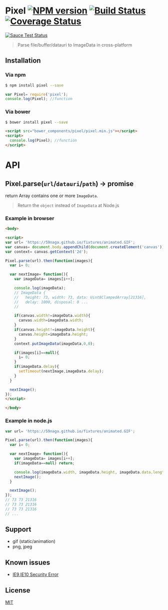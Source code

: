# Pixel [![NPM version][npm-image]][npm] [![Build Status][travis-image]][travis] [![Coverage Status][coveralls-image]][coveralls]

[![Sauce Test Status][sauce-image]][sauce]

> Parse file/buffer/datauri to ImageData in cross-platform

## Installation
### Via npm
```bash
$ npm install pixel --save
```
```js
var Pixel= require('pixel');
console.log(Pixel); //function
```

### Via bower
```bash
$ bower install pixel --save
```
```html
<script src="bower_components/pixel/pixel.min.js"></script>
<script>
  console.log(Pixel); //function
</script>
```

# API

## Pixel.parse(`url`/`datauri`/`path`) -> promise

return Array contains one or more `ImageData`.
> Return the `object` instead of `ImageData` at Node.js

### Example in browser
```html
<body>

<script>
var url= 'https://59naga.github.io/fixtures/animated.GIF';
var canvas= document.body.appendChild(document.createElement('canvas'));
var context= canvas.getContext('2d');

Pixel.parse(url).then(function(images){
  var i= 0;

  var nextImage= function(){
    var imageData= images[i++];

    console.log(imageData);
    // ImageData {
    //   height: 73, width: 73, data: Uint8ClampedArray[21316],
    //   delay: 1000, disposal: 0 ...
    //   

    if(canvas.width!=imageData.width){
      canvas.width=imageData.width;
    }
    if(canvas.height!=imageData.height){
      canvas.height=imageData.height;
    }
    context.putImageData(imageData,0,0);

    if(images[i]==null){
      i= 0;
    }
    if(imageData.delay){
      setTimeout(nextImage,imageData.delay);
    }
  }

  nextImage();
});
</script>

</body>
```

### Example in node.js

```js
var url= 'https://59naga.github.io/fixtures/animated.GIF';

Pixel.parse(url).then(function(images){
  var i= 0;

  var nextImage= function(){
    var imageData= images[i++];
    if(imageData==null) return;

    console.log(imageData.width, imageData.height, imageData.data.length);
    nextImage();
  }

  nextImage();
});
// 73 73 21316
// 73 73 21316
// 73 73 21316
// ...
```

## Support
* gif (static/animation)
* png, jpeg

## Known issues
* [IE9,IE10 Security Error](https://github.com/kangax/fabric.js/issues/1957#issuecomment-101674049)

License
---
[MIT][License]

[License]: http://59naga.mit-license.org/

[sauce-image]: http://soysauce.berabou.me/u/59798/pixel.svg
[sauce]: https://saucelabs.com/u/59798
[npm-image]:https://img.shields.io/npm/v/pixel.svg?style=flat-square
[npm]: https://npmjs.org/package/pixel
[travis-image]: http://img.shields.io/travis/59naga/pixel.svg?style=flat-square
[travis]: https://travis-ci.org/59naga/pixel
[coveralls-image]: http://img.shields.io/coveralls/59naga/pixel.svg?style=flat-square
[coveralls]: https://coveralls.io/r/59naga/pixel?branch=master